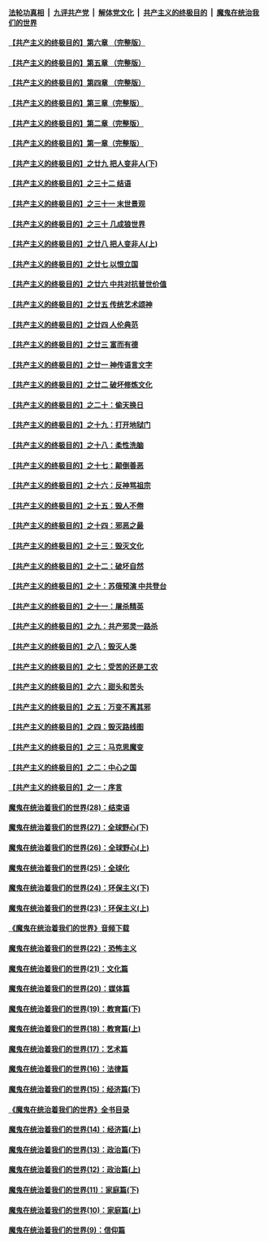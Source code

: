 ####  [法轮功真相](../../../../basic/blob/master/README.md?t=05170131) &nbsp;|&nbsp; [九评共产党](../../../../9ping.md/blob/master/README.md?t=05170131) &nbsp;|&nbsp; [解体党文化](../../../../jtdwh.md/blob/master/README.md?t=05170131)  &nbsp;|&nbsp; [共产主义的终极目的](../../../../gczydzjmd.md/blob/master/README.md?t=05170131) &nbsp;|&nbsp; [魔鬼在统治我们的世界](../../../../mgztzwmdsj.md/blob/master/README.md?t=05170131) 

#### [【共产主义的终极目的】第六章 （完整版）](../pages/nsc422/n11428913.md?t=05170131) 

#### [【共产主义的终极目的】第五章 （完整版）](../pages/nsc422/n11428912.md?t=05170131) 

#### [【共产主义的终极目的】第四章 （完整版）](../pages/nsc422/n11428907.md?t=05170131) 

#### [【共产主义的终极目的】第三章（完整版）](../pages/nsc422/n11428848.md?t=05170131) 

#### [【共产主义的终极目的】第二章（完整版）](../pages/nsc422/n11428831.md?t=05170131) 

#### [【共产主义的终极目的】第一章（完整版）](../pages/nsc422/n11417651.md?t=05170131) 

#### [【共产主义的终极目的】之廿九 把人变非人(下)](../pages/nsc422/n11344140.md?t=05170131) 

#### [【共产主义的终极目的】之三十二 结语](../pages/nsc422/n11360535.md?t=05170131) 

#### [【共产主义的终极目的】之三十一 末世景观](../pages/nsc422/n11351129.md?t=05170131) 

#### [【共产主义的终极目的】之三十 几成狼世界](../pages/nsc422/n11348280.md?t=05170131) 

#### [【共产主义的终极目的】之廿八 把人变非人(上)](../pages/nsc422/n11340492.md?t=05170131) 

#### [【共产主义的终极目的】之廿七 以恨立国](../pages/nsc422/n11336944.md?t=05170131) 

#### [【共产主义的终极目的】之廿六 中共对抗普世价值](../pages/nsc422/n11324785.md?t=05170131) 

#### [【共产主义的终极目的】之廿五 传统艺术颂神](../pages/nsc422/n11296396.md?t=05170131) 

#### [【共产主义的终极目的】之廿四 人伦典范](../pages/nsc422/n11296397.md?t=05170131) 

#### [【共产主义的终极目的】之廿三 富而有德](../pages/nsc422/n11283598.md?t=05170131) 

#### [【共产主义的终极目的】之廿一 神传语言文字](../pages/nsc422/n11263265.md?t=05170131) 

#### [【共产主义的终极目的】之廿二 破坏修炼文化](../pages/nsc422/n11245728.md?t=05170131) 

#### [【共产主义的终极目的】之二十：偷天换日](../pages/nsc422/n11238846.md?t=05170131) 

#### [【共产主义的终极目的】之十九：打开地狱门](../pages/nsc422/n11206376.md?t=05170131) 

#### [【共产主义的终极目的】之十八：柔性洗脑](../pages/nsc422/n11199994.md?t=05170131) 

#### [【共产主义的终极目的】之十七：颠倒善恶](../pages/nsc422/n11179782.md?t=05170131) 

#### [【共产主义的终极目的】之十六：反神骂祖宗](../pages/nsc422/n11166798.md?t=05170131) 

#### [【共产主义的终极目的】之十五：毁人不倦](../pages/nsc422/n11166792.md?t=05170131) 

#### [【共产主义的终极目的】之十四：邪恶之最](../pages/nsc422/n11150249.md?t=05170131) 

#### [【共产主义的终极目的】之十三：毁灭文化](../pages/nsc422/n11135227.md?t=05170131) 

#### [【共产主义的终极目的】之十二：破坏自然](../pages/nsc422/n11135214.md?t=05170131) 

#### [【共产主义的终极目的】之十：苏俄预演 中共登台](../pages/nsc422/n11118424.md?t=05170131) 

#### [【共产主义的终极目的】之十一：屠杀精英](../pages/nsc422/n11118442.md?t=05170131) 

#### [【共产主义的终极目的】之九：共产邪灵一路杀](../pages/nsc422/n11114139.md?t=05170131) 

#### [【共产主义的终极目的】之八：毁灭人类](../pages/nsc422/n11108503.md?t=05170131) 

#### [【共产主义的终极目的】之七：受苦的还是工农](../pages/nsc422/n11101809.md?t=05170131) 

#### [【共产主义的终极目的】之六：甜头和苦头](../pages/nsc422/n11096971.md?t=05170131) 

#### [【共产主义的终极目的】之五：万变不离其邪](../pages/nsc422/n11091285.md?t=05170131) 

#### [【共产主义的终极目的】之四：毁灭路线图](../pages/nsc422/n11086284.md?t=05170131) 

#### [【共产主义的终极目的】之三：马克思魔变](../pages/nsc422/n11061941.md?t=05170131) 

#### [【共产主义的终极目的】之二：中心之国](../pages/nsc422/n11047728.md?t=05170131) 

#### [【共产主义的终极目的】之一：序言](../pages/nsc422/n11086077.md?t=05170131) 

#### [魔鬼在统治着我们的世界(28)：结束语](../pages/nsc422/n10936246.md?t=05170131) 

#### [魔鬼在统治着我们的世界(27)：全球野心(下)](../pages/nsc422/n10928319.md?t=05170131) 

#### [魔鬼在统治着我们的世界(26)：全球野心(上)](../pages/nsc422/n10900318.md?t=05170131) 

#### [魔鬼在统治着我们的世界(25)：全球化](../pages/nsc422/n10788205.md?t=05170131) 

#### [魔鬼在统治着我们的世界(24)：环保主义(下)](../pages/nsc422/n10695307.md?t=05170131) 

#### [魔鬼在统治着我们的世界(23)：环保主义(上)](../pages/nsc422/n10688613.md?t=05170131) 

#### [《魔鬼在统治着我们的世界》音频下载](../pages/nsc422/n10635553.md?t=05170131) 

#### [魔鬼在统治着我们的世界(22)：恐怖主义](../pages/nsc422/n10614727.md?t=05170131) 

#### [魔鬼在统治着我们的世界(21)：文化篇](../pages/nsc422/n10597706.md?t=05170131) 

#### [魔鬼在统治着我们的世界(20)：媒体篇](../pages/nsc422/n10586579.md?t=05170131) 

#### [魔鬼在统治着我们的世界(19)：教育篇(下)](../pages/nsc422/n10564808.md?t=05170131) 

#### [魔鬼在统治着我们的世界(18)：教育篇(上)](../pages/nsc422/n10526970.md?t=05170131) 

#### [魔鬼在统治着我们的世界(17)：艺术篇](../pages/nsc422/n10499093.md?t=05170131) 

#### [魔鬼在统治着我们的世界(16)：法律篇](../pages/nsc422/n10485969.md?t=05170131) 

#### [魔鬼在统治着我们的世界(15)：经济篇(下)](../pages/nsc422/n10469975.md?t=05170131) 

#### [《魔鬼在统治着我们的世界》全书目录](../pages/nsc422/n10464261.md?t=05170131) 

#### [魔鬼在统治着我们的世界(14)：经济篇(上)](../pages/nsc422/n10457370.md?t=05170131) 

#### [魔鬼在统治着我们的世界(13)：政治篇(下)](../pages/nsc422/n10448270.md?t=05170131) 

#### [魔鬼在统治着我们的世界(12)：政治篇(上)](../pages/nsc422/n10444576.md?t=05170131) 

#### [魔鬼在统治着我们的世界(11)：家庭篇(下)](../pages/nsc422/n10440961.md?t=05170131) 

#### [魔鬼在统治着我们的世界(10)：家庭篇(上)](../pages/nsc422/n10435448.md?t=05170131) 

#### [魔鬼在统治着我们的世界(9)：信仰篇](../pages/nsc422/n10432159.md?t=05170131) 

